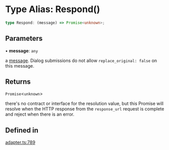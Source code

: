 # Type Alias: Respond()

```ts
type Respond: (message) => Promise<unknown>;
```

## Parameters

• **message**: `any`

a [message](https://api.slack.com/docs/interactive-message-field-guide#top-level_message_fields).
  Dialog submissions do not allow `replace_original: false` on this message.

## Returns

`Promise`\<`unknown`\>

there's no contract or interface for the resolution value, but this Promise will resolve when the HTTP
  response from the `response_url` request is complete and reject when there is an error.

## Defined in

[adapter.ts:789](https://github.com/slackapi/node-slack-sdk/blob/main/packages/interactive-messages/src/adapter.ts#L789)
